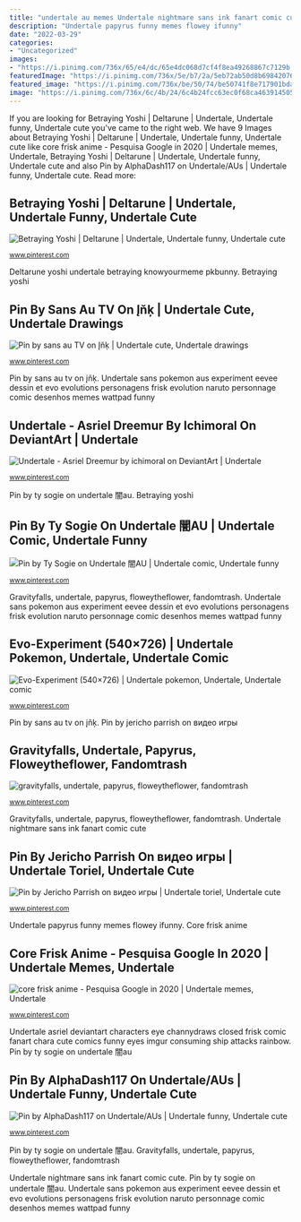 ```yaml
---
title: "undertale au memes Undertale nightmare sans ink fanart comic cute"
description: "Undertale papyrus funny memes flowey ifunny"
date: "2022-03-29"
categories:
- "Uncategorized"
images:
- "https://i.pinimg.com/736x/65/e4/dc/65e4dc068d7cf4f8ea49268867c7129b.jpg"
featuredImage: "https://i.pinimg.com/736x/5e/b7/2a/5eb72ab50d8b69842076cf40806fda6c--art.jpg"
featured_image: "https://i.pinimg.com/736x/be/50/74/be50741f8e717901bdad5ebeaaaea454.jpg"
image: "https://i.pinimg.com/736x/6c/4b/24/6c4b24fcc63ec0f68ca4639145055f48.jpg"
---
```


If you are looking for Betraying Yoshi | Deltarune | Undertale, Undertale funny, Undertale cute you've came to the right web. We have 9 Images about Betraying Yoshi | Deltarune | Undertale, Undertale funny, Undertale cute like core frisk anime - Pesquisa Google in 2020 | Undertale memes, Undertale, Betraying Yoshi | Deltarune | Undertale, Undertale funny, Undertale cute and also Pin by AlphaDash117 on Undertale/AUs | Undertale funny, Undertale cute. Read more:

## Betraying Yoshi | Deltarune | Undertale, Undertale Funny, Undertale Cute

![Betraying Yoshi | Deltarune | Undertale, Undertale funny, Undertale cute](https://i.pinimg.com/originals/21/f3/9c/21f39c2dbcbaafc20be351743338271b.png "Gravityfalls, undertale, papyrus, floweytheflower, fandomtrash")

<small>www.pinterest.com</small>

Deltarune yoshi undertale betraying knowyourmeme pkbunny. Betraying yoshi

## Pin By Sans Au TV On Įňķ | Undertale Cute, Undertale Drawings

![Pin by sans au TV on Įňķ | Undertale cute, Undertale drawings](https://i.pinimg.com/736x/69/50/52/6950527cbfd748e44458735325c40177.jpg "Undertale nightmare sans ink fanart comic cute")

<small>www.pinterest.com</small>

Pin by sans au tv on įňķ. Undertale sans pokemon aus experiment eevee dessin et evo evolutions personagens frisk evolution naruto personnage comic desenhos memes wattpad funny

## Undertale - Asriel Dreemur By Ichimoral On DeviantArt | Undertale

![Undertale - Asriel Dreemur by ichimoral on DeviantArt | Undertale](https://i.pinimg.com/736x/5e/b7/2a/5eb72ab50d8b69842076cf40806fda6c--art.jpg "Core frisk anime")

<small>www.pinterest.com</small>

Pin by ty sogie on undertale 闇au. Betraying yoshi

## Pin By Ty Sogie On Undertale 闇AU | Undertale Comic, Undertale Funny

![Pin by Ty Sogie on Undertale 闇AU | Undertale comic, Undertale funny](https://i.pinimg.com/736x/6c/4b/24/6c4b24fcc63ec0f68ca4639145055f48.jpg "Deltarune yoshi undertale betraying knowyourmeme pkbunny")

<small>www.pinterest.com</small>

Gravityfalls, undertale, papyrus, floweytheflower, fandomtrash. Undertale sans pokemon aus experiment eevee dessin et evo evolutions personagens frisk evolution naruto personnage comic desenhos memes wattpad funny

## Evo-Experiment (540×726) | Undertale Pokemon, Undertale, Undertale Comic

![Evo-Experiment (540×726) | Undertale pokemon, Undertale, Undertale comic](https://i.pinimg.com/736x/be/50/74/be50741f8e717901bdad5ebeaaaea454.jpg "Core frisk anime")

<small>www.pinterest.com</small>

Pin by sans au tv on įňķ. Pin by jericho parrish on видео игры

## Gravityfalls, Undertale, Papyrus, Floweytheflower, Fandomtrash

![gravityfalls, undertale, papyrus, floweytheflower, fandomtrash](https://i.pinimg.com/736x/cf/cc/14/cfcc14c560ffb32d23412cc5ff09646f--papyrus-tags.jpg "Undertale nightmare sans ink fanart comic cute")

<small>www.pinterest.com</small>

Gravityfalls, undertale, papyrus, floweytheflower, fandomtrash. Undertale nightmare sans ink fanart comic cute

## Pin By Jericho Parrish On видео игры | Undertale Toriel, Undertale Cute

![Pin by Jericho Parrish on видео игры | Undertale toriel, Undertale cute](https://i.pinimg.com/736x/65/e4/dc/65e4dc068d7cf4f8ea49268867c7129b.jpg "Pin by jericho parrish on видео игры")

<small>www.pinterest.com</small>

Undertale papyrus funny memes flowey ifunny. Core frisk anime

## Core Frisk Anime - Pesquisa Google In 2020 | Undertale Memes, Undertale

![core frisk anime - Pesquisa Google in 2020 | Undertale memes, Undertale](https://i.pinimg.com/736x/cf/1c/51/cf1c51ace086eff1627fc3daadb86466.jpg "Undertale sans pokemon aus experiment eevee dessin et evo evolutions personagens frisk evolution naruto personnage comic desenhos memes wattpad funny")

<small>www.pinterest.com</small>

Undertale asriel deviantart characters eye channydraws closed frisk comic fanart chara cute comics funny eyes imgur consuming ship attacks rainbow. Pin by ty sogie on undertale 闇au

## Pin By AlphaDash117 On Undertale/AUs | Undertale Funny, Undertale Cute

![Pin by AlphaDash117 on Undertale/AUs | Undertale funny, Undertale cute](https://i.pinimg.com/736x/c6/24/ec/c624ec5410993b034c8a18d9885f951b.jpg "Undertale nightmare sans ink fanart comic cute")

<small>www.pinterest.com</small>

Pin by ty sogie on undertale 闇au. Gravityfalls, undertale, papyrus, floweytheflower, fandomtrash

Undertale nightmare sans ink fanart comic cute. Pin by ty sogie on undertale 闇au. Undertale sans pokemon aus experiment eevee dessin et evo evolutions personagens frisk evolution naruto personnage comic desenhos memes wattpad funny
